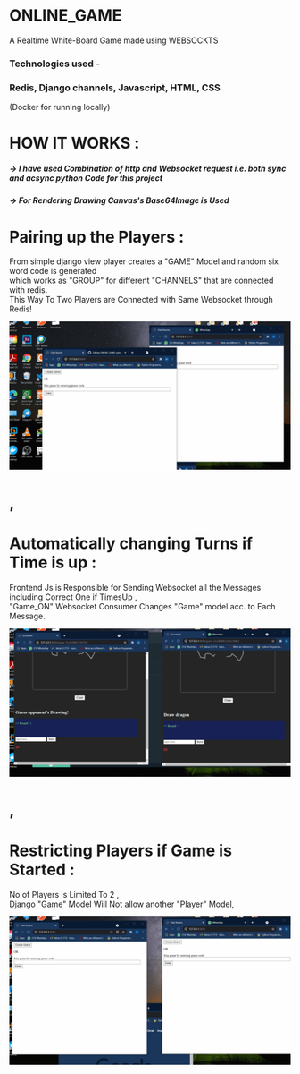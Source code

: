 # ONLINE_GAME
A Realtime White-Board Game made using WEBSOCKTS<br>
<h3 >
 Technologies used - 
 </h3>
 <h3 >
  Redis, Django channels, Javascript, HTML, CSS
 </h3>
  (Docker for running locally)
  
 # HOW IT WORKS :
 
 <h5>-> I have used Combination of http and Websocket request i.e. 
 both sync and acsync python Code for this project </h5>
 <h5>-> For Rendering Drawing Canvas's  Base64Image is Used </h5>
  
# Pairing up the Players :
 From simple django view player creates a "GAME" Model and random six word code is generated<br>
 which works as "GROUP" for different "CHANNELS" that are connected with redis.<br>
 This Way To Two Players are Connected with Same Websocket through Redis!<br>
 
![alt text](Animations/Join-min.gif "Logo Title Text 1")

# ,

 # Automatically changing Turns if Time is up : 
Frontend Js is Responsible for Sending Websocket all the Messages <br>
including Correct One if TimesUp ,<br>
"Game_ON" Websocket Consumer Changes "Game" model acc. to Each Message.<br>

![alt text](Animations/turns.gif "Logo Title Text 1")

# ,

# Restricting Players if Game is Started :
No of Players is Limited To 2 ,<br>
Django "Game" Model Will Not allow another "Player" Model,<br>

![alt text](Animations/Restrict.gif "Logo Title Text 1")
 



 

